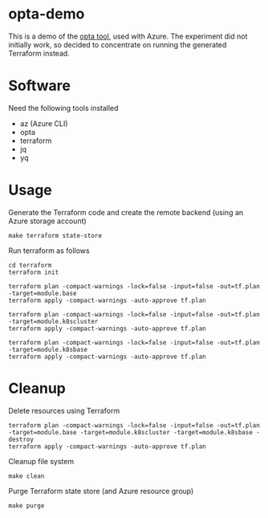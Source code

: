 # opta-demo

This is a demo of the [opta tool](https://www.opta.dev/), used with Azure.
The experiment did not initially work, so decided to concentrate on running the generated Terraform instead.

# Software

Need the following tools installed

* az (Azure CLI)
* opta
* terraform
* jq
* yq

# Usage

Generate the Terraform code and create the remote backend (using an Azure storage account)

    make terraform state-store
    
Run terraform as follows

    cd terraform
    terraform init
    
    terraform plan -compact-warnings -lock=false -input=false -out=tf.plan -target=module.base
    terraform apply -compact-warnings -auto-approve tf.plan
    
    terraform plan -compact-warnings -lock=false -input=false -out=tf.plan -target=module.k8scluster
    terraform apply -compact-warnings -auto-approve tf.plan
    
    terraform plan -compact-warnings -lock=false -input=false -out=tf.plan -target=module.k8sbase
    terraform apply -compact-warnings -auto-approve tf.plan
    
# Cleanup

Delete resources using Terraform

    terraform plan -compact-warnings -lock=false -input=false -out=tf.plan -target=module.base -target=module.k8scluster -target=module.k8sbase -destroy
    terraform apply -compact-warnings -auto-approve tf.plan
    
Cleanup file system

    make clean
    
Purge Terraform state store (and Azure resource group)

    make purge
